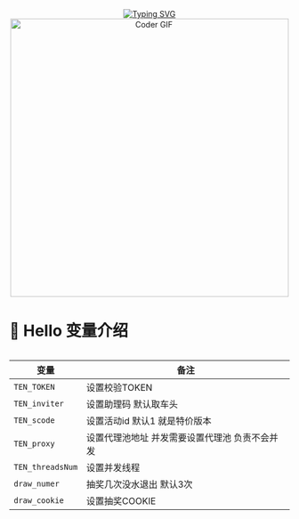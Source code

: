 <div align="center">
  
  <!-- dynamic typing effect 动态打字效果 -->
  <div align="center">
    <a href="https://www.ouklc.com/">
      <img src="https://readme-typing-svg.demolab.com?font=Fira+Code&pause=1000&width=435&lines=print(%22如何获取TOKEN？%22);print(%22我也不知道 呜呜呜%22);&center=true&size=27" alt="Typing SVG" />
    </a>
  </div>

  <!-- knock code pictures 敲代码的图片 -->
  <img src="https://media.giphy.com/media/SWoSkN6DxTszqIKEqv/giphy.gif" alt="Coder GIF" width="500">
</div>

#  🙋 Hello 变量介绍

<table>

| 变量 | 备注 |
| --- | --- |
| `TEN_TOKEN`   | 设置校验TOKEN  |
| `TEN_inviter`   | 设置助理码 默认取车头  |
| `TEN_scode`   | 设置活动id  默认1 就是特价版本  |
| `TEN_proxy`   | 设置代理池地址 并发需要设置代理池 负责不会并发  |
| `TEN_threadsNum`   | 设置并发线程  |
| `draw_numer`   | 抽奖几次没水退出 默认3次  |
| `draw_cookie`   | 设置抽奖COOKIE  |
